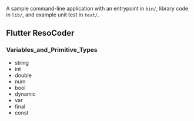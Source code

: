 A sample command-line application with an entrypoint in `bin/`, library code
in `lib/`, and example unit test in `test/`.

## Flutter ResoCoder

### Variables_and_Primitive_Types

- string
- int
- double
- num
- bool
- dynamic
- var
- final
- const
